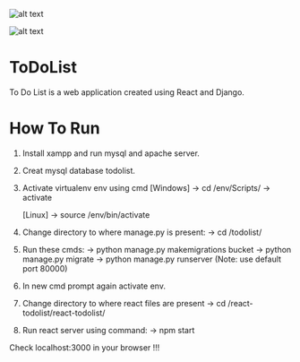 ![alt text](https://github.com/vgautam99/ToDoList/blob/master/react-todolist/react-todolist/src/Components/Assets/Images/bucket_home.png?raw=true)

![alt text](https://github.com/vgautam99/ToDoList/blob/master/react-todolist/react-todolist/src/Components/Assets/Images/list_img.png?raw=true)


# ToDoList
To Do List is a web application created using React and Django.

# How To Run
1. Install xampp and run mysql and apache server.
2. Creat mysql database todolist.

3. Activate virtualenv env using cmd 
	[Windows]
	-> cd /env/Scripts/
	-> activate
	
	[Linux]
	-> source /env/bin/activate
	
4. Change directory to where manage.py is present:
	-> cd /todolist/

5. Run these cmds:
	-> python manage.py makemigrations bucket
	-> python manage.py migrate
	-> python manage.py runserver  (Note: use default port 80000)
	
6. In new cmd prompt again activate env.
7. Change directory to where react files are present
	-> cd /react-todolist/react-todolist/
	
8. Run react server using command: 
	-> npm start
	
Check localhost:3000 in your browser !!!
